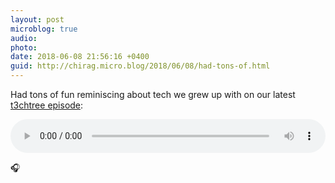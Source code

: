```yaml
---
layout: post
microblog: true
audio: 
photo: 
date: 2018-06-08 21:56:16 +0400
guid: http://chirag.micro.blog/2018/06/08/had-tons-of.html
---
```

Had tons of fun reminiscing about tech we grew up with on our latest [t3chtree episode](http://techtree.show/9):

<audio style="width:100%" controls><source src="https://tracking.podiant.co/d/spoke/techtree/episodes/364a51aefc4d5e/primary/1528355361.mp3?referrer%5Bdomain%5D=chirag.biz" type="audio/mpeg">
</audio>

🎧
